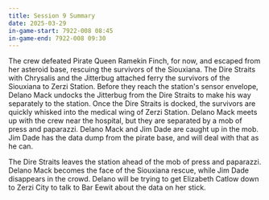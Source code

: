 ```yaml
---
title: Session 9 Summary
date: 2025-03-29
in-game-start: 7922-008 08:45
in-game-end: 7922-008 09:30
---
```


The crew defeated Pirate Queen Ramekin Finch, for now, and escaped from her asteroid base, rescuing the survivors of the
Siouxiana. The Dire Straits with Chrysalis and the Jitterbug attached ferry the survivors of the Siouxiana to Zerzi
Station. Before they reach the station's sensor envelope, Delano Mack undocks the Jitterbug from the Dire Straits to
make his way separately to the station. Once the Dire Straits is docked, the survivors are quickly whisked into the
medical wing of Zerzi Station. Delano Mack meets up with the crew near the hospital, but they are separated by a mob of
press and paparazzi. Delano Mack and Jim Dade are caught up in the mob. Jim Dade has the data dump from the pirate base,
and will deal with that as he can.

The Dire Straits leaves the station ahead of the mob of press and paparazzi. Delano Mack becomes the face of the
Siouxiana rescue, while Jim Dade disappears in the crowd. Delano will be trying to get Elizabeth Catlow down to Zerzi
City to talk to Bar Eewit about the data on her stick.
